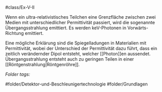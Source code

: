 #class/Ex-V-II 

Wenn ein ultra-relativistisches Teilchen eine Grenzfläche zwischen zwei Medien mit unterschiedlicher Permittivität passiert, wird die sogenannte Übergangsstrahlung emittiert. Es werden keV-Photonen in Vorwärts-Richtung emittiert.

Eine mögliche Erklärung sind die Spiegelladungen in Materialien mit Permittivität, wobei der Unterschied der Permittivität dazu führt, dass ein zeitlich verändernder Dipol entsteht, welcher [[Photon]]en aussendet.
Übergangsstrahlung entsteht auch zu geringen Teilen in einer [[Röntgenstrahlung|Röntgenröhre]].


 *Folder tags:*

#folder/Detektor-und-Beschleunigertechnologie #folder/Grundlagen